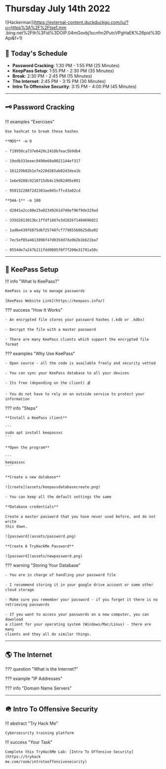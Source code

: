 # Thursday July 14th 2022

![Hackerman](https://external-content.duckduckgo.com/iu/?u=https%3A%2F%2Ftse1.mm
.bing.net%2Fth%3Fid%3DOIP.04mGovbj1scnfm2PutcVPgHaEK%26pid%3DApi&f=1)

## 📆 Today's Schedule

- **Password Cracking**: 1:30 PM - 1:55 PM (25 Minutes)
- **KeepPass Setup**: 1:55 PM - 2:30 PM (35 Minutes)
- **Break**: 2:30 PM - 2:45 PM (15 Minutes)
- **The Internet**: 2:45 PM - 3:15 PM (30 Minutes)
- **Intro To Offensive Security**: 3:15 PM - 4:00 PM (45 Minutes) 

---

## 🗝 Password Cracking

!!! examples "Exercises"

    Use hashcat to break these hashes

    **MD5** -m 0

    - f19950ca737e6420c2418b7eac5b9db4

    - 19edb333eeec9490e68a0021144ef317

    - 161229b02b1e7e220d265ab02d3dea1b

    - 1ebe9288c9210715db4c19d82d05e891

    - 958152288f2d2303ae045cffc43a02cd

    **SHA-1** -m 100

    - d2841a2cc80e25a02349261d748ef96f9de329ad

    - 335d2813013bc1ffdf1887e3d1826f1404696021

    - 1ad6e439f6875d6f25748fcf77985560625dba92

    - 7ec5ef85a4613896f47d035dd7da9b2b1bb21ba7

    - 0554de7a247b211fdd9805f0f7f200e31791a50c

---

## 🔑 KeePass Setup

!!! info "What Is KeePass?"

    KeePass is a way to manage passwords

    [KeePass Website Link](https://keepass.info/)

??? success "How It Works"

    - An encrypted file stores your password hashes (.kdb or .kdbx)

    - Decrypt the file with a master password

    - There are many KeePass clients which support the encrypted file format

??? examples "Why Use KeePass"

    - Open source - all the code is available freely and security vetted

    - You can sync your KeePass database to all your devices

    - Its free (depending on the client) 💰

    - You do not have to rely on an outside service to protect your information

??? info "Steps"

    **Install a KeePass client**

    ```
    sudo apt install keepassxc
    ```

    **Open the program**

    ```
    keepassxc
    ```

    **Create a new database**

    ![create](assets/keepassdatabasecreate.png) 

    - You can keep all the default settings the same

    **Database credentials**

    Create a master password that you have never used before, and do not write
    this down.

    ![password](assets/password.png)

    **Create A TryHackMe Password**

    ![password](assets/newpassword.png)

??? warning "Storing Your Database"

    - You are in charge of handling your password file

    - I recommend storing it in your google drive account or some other cloud storage

    - Make sure you remember your password - if you forget it there is no retrieving passwords

    - If you want to access your passwords on a new computer, you can download
    a client for your operating system (Windows/Mac/Linux) - there are many
    clients and they all do similar things.

---

## 🌎 The Internet

??? question "What is the Internet?"

??? example "IP Addresses"

??? info "Domain Name Servers"

---

## 🪖 Intro To Offensive Security

!!! abstract "Try Hack Me"
    
    Cybersecurity training platform

!!! success "Your Task"

    Complete this TryHackMe Lab: [Intro To Offensive Security](https://tryhack
    me.com/room/introtooffensivesecurity)

